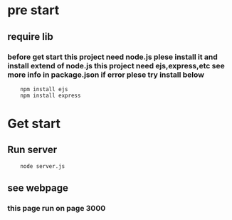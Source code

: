# pre start
## require lib
### before get start this project need node.js plese install it and install extend of node.js this project need ejs,express,etc see more info in package.json if error plese try install below
```
    npm install ejs
    npm install express
```
# Get start
## Run server 
```
    node server.js
```
## see webpage 
### this page run on page 3000
